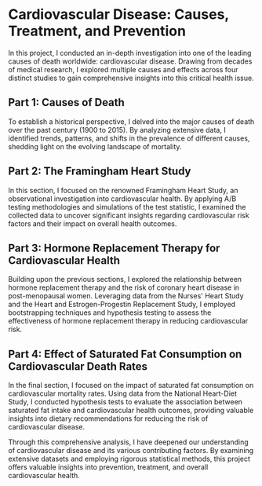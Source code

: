 # Cardiovascular Disease: Causes, Treatment, and Prevention
In this project, I conducted an in-depth investigation into one of the leading causes of death worldwide: cardiovascular disease. Drawing from decades of medical research, I explored multiple causes and effects across four distinct studies to gain comprehensive insights into this critical health issue.

## Part 1: Causes of Death
To establish a historical perspective, I delved into the major causes of death over the past century (1900 to 2015). By analyzing extensive data, I identified trends, patterns, and shifts in the prevalence of different causes, shedding light on the evolving landscape of mortality.

## Part 2: The Framingham Heart Study
In this section, I focused on the renowned Framingham Heart Study, an observational investigation into cardiovascular health. By applying A/B testing methodologies and simulations of the test statistic, I examined the collected data to uncover significant insights regarding cardiovascular risk factors and their impact on overall health outcomes.

## Part 3: Hormone Replacement Therapy for Cardiovascular Health
Building upon the previous sections, I explored the relationship between hormone replacement therapy and the risk of coronary heart disease in post-menopausal women. Leveraging data from the Nurses' Heart Study and the Heart and Estrogen-Progestin Replacement Study, I employed bootstrapping techniques and hypothesis testing to assess the effectiveness of hormone replacement therapy in reducing cardiovascular risk.

## Part 4: Effect of Saturated Fat Consumption on Cardiovascular Death Rates
In the final section, I focused on the impact of saturated fat consumption on cardiovascular mortality rates. Using data from the National Heart-Diet Study, I conducted hypothesis tests to evaluate the association between saturated fat intake and cardiovascular health outcomes, providing valuable insights into dietary recommendations for reducing the risk of cardiovascular disease.

Through this comprehensive analysis, I have deepened our understanding of cardiovascular disease and its various contributing factors. By examining extensive datasets and employing rigorous statistical methods, this project offers valuable insights into prevention, treatment, and overall cardiovascular health.


